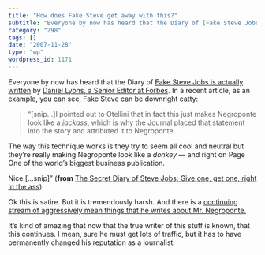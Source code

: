```yaml
---
title: "How does Fake Steve get away with this?"
subtitle: "Everyone by now has heard that the Diary of [Fake Steve Jobs is actually written](http://tech.monste..."
category: "298"
tags: []
date: "2007-11-28"
type: "wp"
wordpress_id: 1171
---
```

Everyone by now has heard that the Diary of [Fake Steve Jobs is actually written](http://tech.monstersandcritics.com/news/article_1339469.php) by [Daniel Lyons, a Senior Editor at Forbes](http://www.nytimes.com/2007/08/06/technology/06steve.html).
In a recent article, as an example, you can see, Fake Steve can be downright catty:

> “[snip…]I pointed out to Otellini that in fact this just makes Negroponte look like a *jackass*, which is why the Journal placed that statement into the story and attributed it to Negroponte.

The way this technique works is they try to seem all cool and neutral but they’re really making Negroponte look like a *donkey* — and right on Page One of the world’s biggest business publication.

Nice.[…snip]” (**from** [The Secret Diary of Steve Jobs: Give one, get one, right in the ass](http://fakesteve.blogspot.com/2007/11/give-one-get-one-right-in-ass.html))

Ok this is satire. But it is tremendously harsh. And there is a [continuing stream of aggressively mean things that he writes about Mr. Negroponte.](http://fakesteve.blogspot.com/search?q=negroponte)

It’s kind of amazing that now that the true writer of this stuff is known, that this continues. I mean, sure he must get lots of traffic, but it has to have permanently changed his reputation as a journalist.